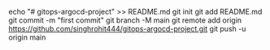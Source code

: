 echo "# gitops-argocd-project" >> README.md
  git init
  git add README.md
  git commit -m "first commit"
  git branch -M main
  git remote add origin https://github.com/singhrohit444/gitops-argocd-project.git
  git push -u origin main
